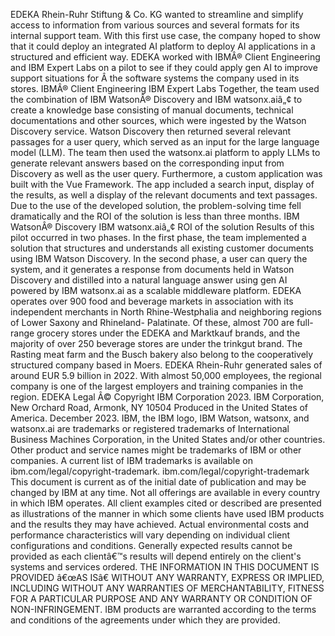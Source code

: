 ﻿EDEKA Rhein-Ruhr Stiftung & Co. KG wanted to streamline and simplify access to information from various sources and several formats for its internal support team. With this first use case, the company hoped to show that it could deploy an integrated AI platform to deploy AI applications in a structured and efficient way. EDEKA worked with IBMÂ® Client Engineering and IBM Expert Labs on a pilot to see if they could apply gen AI to improve support situations for Â the software systems the company used in its stores. IBMÂ® Client Engineering IBM Expert Labs Together, the team used the combination of IBM WatsonÂ® Discovery and IBM watsonx.aiâ„¢ to create a knowledge base consisting of manual documents, technical documentations and other sources, which were ingested by the Watson Discovery service. Watson Discovery then returned several relevant passages for a user query, which served as an input for the large language model (LLM). The team then used the watsonx.ai platform to apply LLMs to generate relevant answers based on the corresponding input from Discovery as well as the user query. Furthermore, a custom application was built with the Vue Framework. The app included a search input, display of the results, as well a display of the relevant documents and text passages. Due to the use of the developed solution, the problem-solving time fell dramatically and the ROI of the solution is less than three months. IBM WatsonÂ® Discovery IBM watsonx.aiâ„¢ ROI of the solution Results of this pilot occurred in two phases. In the first phase, the team implemented a solution that structures and understands all existing customer documents using IBM Watson Discovery. In the second phase, a user can query the system, and it generates a response from documents held in Watson Discovery and distilled into a natural language answer using gen AI powered by IBM watsonx.ai as a scalable middleware platform. EDEKA operates over 900 food and beverage markets in association with its independent merchants in North Rhine-Westphalia and neighboring regions of Lower Saxony and Rhineland- Palatinate. Of these, almost 700 are full-range grocery stores under the EDEKA and Marktkauf brands, and the majority of over 250 beverage stores are under the trinkgut brand. The Rasting meat farm and the Busch bakery also belong to the cooperatively structured company based in Moers. EDEKA Rhein-Ruhr generated sales of around EUR 5.9 billion in 2022. With almost 50,000 employees, the regional company is one of the largest employers and training companies in the region. EDEKA Legal Â© Copyright IBM Corporation 2023. IBM Corporation, New Orchard Road, Armonk, NY 10504 Produced in the United States of America. December 2023. IBM, the IBM logo, IBM Watson, watsonx, and watsonx.ai are trademarks or registered trademarks of International Business Machines Corporation, in the United States and/or other countries. Other product and service names might be trademarks of IBM or other companies. A current list of IBM trademarks is available on ibm.com/legal/copyright-trademark. ibm.com/legal/copyright-trademark This document is current as of the initial date of publication and may be changed by IBM at any time. Not all offerings are available in every country in which IBM operates. All client examples cited or described are presented as illustrations of the manner in which some clients have used IBM products and the results they may have achieved. Actual environmental costs and performance characteristics will vary depending on individual client configurations and conditions. Generally expected results cannot be provided as each clientâ€™s results will depend entirely on the client's systems and services ordered. THE INFORMATION IN THIS DOCUMENT IS PROVIDED â€œAS ISâ€ WITHOUT ANY WARRANTY, EXPRESS OR IMPLIED, INCLUDING WITHOUT ANY WARRANTIES OF MERCHANTABILITY, FITNESS FOR A PARTICULAR PURPOSE AND ANY WARRANTY OR CONDITION OF NON-INFRINGEMENT. IBM products are warranted according to the terms and conditions of the agreements under which they are provided.
